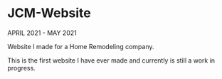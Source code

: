 # JCM-Website

APRIL 2021 - MAY 2021

Website I made for a Home Remodeling company.

This is the first website I have ever made and currently is still a work in progress.
